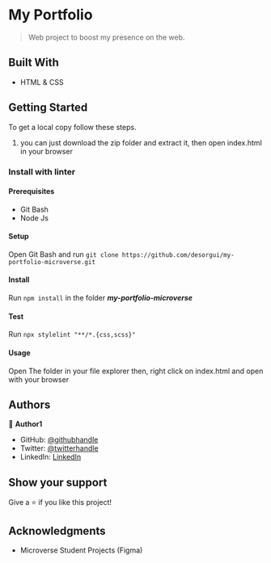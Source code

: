 # My Portfolio

> Web project to boost my presence on the web.

## Built With

- HTML & CSS

## Getting Started

To get a local copy follow these steps.

1. you can just download the zip folder and extract it, then open index.html in your browser

### Install with linter

#### Prerequisites

- Git Bash
- Node Js

#### Setup

Open Git Bash and run
`git clone https://github.com/desorgui/my-portfolio-microverse.git`

#### Install

Run `npm install` in the folder **_my-portfolio-microverse_**

#### Test

Run `npx stylelint "**/*.{css,scss}"`

#### Usage

Open The folder in your file explorer then, right click on index.html and open with your browser

## Authors

👤 **Author1**

- GitHub: [@githubhandle](https://github.com/desorgui)
- Twitter: [@twitterhandle](https://twitter.com/DGuishny)
- LinkedIn: [LinkedIn](https://www.linkedin.com/in/guishny-desor-5421a01a9/)

## Show your support

Give a ⭐️ if you like this project!

## Acknowledgments

- Microverse Student Projects (Figma)
